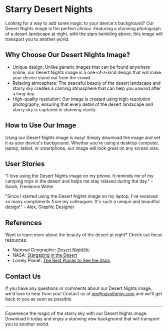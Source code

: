 <!--font:Roboto-->

# Starry Desert Nights

Looking for a way to add some magic to your device's background? Our Desert Nights image is the perfect choice. Featuring a stunning photograph of a desert landscape at night, with the stars twinkling above, this image will transport you to another world.

## Why Choose Our Desert Nights Image?

-   Unique design: Unlike generic images that can be found anywhere online, our Desert Nights image is a one-of-a-kind design that will make your device stand out from the crowd.
-   Relaxing atmosphere: The peaceful beauty of the desert landscape and starry sky creates a calming atmosphere that can help you unwind after a long day.
-   High-quality resolution: Our image is created using high-resolution photography, ensuring that every detail of the desert landscape and starry sky is captured in stunning clarity.

## How to Use Our Image

Using our Desert Nights image is easy! Simply download the image and set it as your device's background. Whether you're using a desktop computer, laptop, tablet, or smartphone, our image will look great on any screen size.

## User Stories

"I love using the Desert Nights image on my phone. It reminds me of my camping trips in the desert and helps me stay relaxed during the day." - Sarah, Freelance Writer

"Since I started using the Desert Nights image on my laptop, I've received so many compliments from my colleagues. It's such a unique and beautiful design!" - Alex, Graphic Designer

## References

Want to learn more about the beauty of the desert at night? Check out these resources:

-   National Geographic: [Desert Nightlife](#)
-   NASA: [Stargazing in the Desert](#)
-   Lonely Planet: [The Best Places to See the Stars](#)

## Contact Us

If you have any questions or comments about our Desert Nights image, we'd love to hear from you! Contact us at me@pavolhejny.com and we'll get back to you as soon as possible.

---

Experience the magic of the starry sky with our Desert Nights image. Download it today and enjoy a stunning new background that will transport you to another world.

<!--

Write me content for website with wallpaper which alt text is:

"A photograph of a desert landscape at night, with the stars visible in the sky above."

The name/title of the page should not be 1:1 copy of the alt text but rather a real content of the website which is using this wallpaper.

- Use markdown format
- Start with heading
- Heading should be short and concise
- The content should look like a real website
- The website should not be about the wallpaper, wallpaper is just a related background
- Heading should be contain work "wallpaper" or "background"
- Include real sections like references, contact, user stories, etc. use things relevant to the page purpose.
- Feel free to use structure like headings, bullets, numbering, blockquotes, paragraphs, horizontal lines, etc.
- You can use formatting like bold or _italic_
- You can include UTF-8 emojis
- Links should be only #hash anchors (and you can refer to the document itself)
- Do not include images


---


# Night Sky Wallpaper: Bring the Beauty of the Desert to Your Screen

Looking for a stunning new wallpaper that will transport you to another world? Our Night Sky Wallpaper is the perfect choice. Featuring a breathtaking photograph of a desert landscape at night, with the stars visible in the sky above, this wallpaper will add a touch of magic to any device.

## Why Choose Our Night Sky Wallpaper?

- High-quality image: Our wallpaper is created using a high-resolution photograph, ensuring that every detail of the desert landscape and starry sky is captured in stunning clarity.
- Unique design: Unlike generic wallpapers that can be found anywhere online, our Night Sky Wallpaper is a one-of-a-kind design that will make your device stand out from the crowd.
- Relaxing atmosphere: The peaceful beauty of the desert landscape and starry sky creates a calming atmosphere that can help you unwind after a long day.

## How to Use Our Wallpaper

Using our Night Sky Wallpaper is easy! Simply download the image and set it as your device's background. Whether you're using a desktop computer, laptop, tablet, or smartphone, our wallpaper will look great on any screen size.

## User Stories

"I love using the Night Sky Wallpaper on my laptop. It reminds me of my camping trips in the desert and helps me stay focused when I'm working." - Sarah, Freelance Writer

"Since I started using the Night Sky Wallpaper on my phone, I've been getting compliments from everyone who sees it. It's such a unique and beautiful design!" - Alex, Graphic Designer

## References

Want to learn more about the beauty of the desert at night? Check out these resources:

- National Geographic: [Desert Nightlife](#)
- NASA: [Stargazing in the Desert](#)
- Lonely Planet: [The Best Places to See the Stars](#)

## Contact Us

If you have any questions or comments about our Night Sky Wallpaper, we'd love to hear from you! Contact us at me@pavolhejny.com and we'll get back to you as soon as possible.

---

Bring the beauty of the desert to your screen with our Night Sky Wallpaper. Download it today and enjoy a stunning new background that will transport you to another world.


---


Heading should not include word "wallpaper". The website should not be about the wallpaper itself, wallpaper is just a related background, rewrite whole content.


---


# Desert Nights: Experience the Magic of the Starry Sky

Looking for a way to add some magic to your device's background? Our Desert Nights image is the perfect choice. Featuring a stunning photograph of a desert landscape at night, with the stars twinkling above, this image will transport you to another world.

## Why Choose Our Desert Nights Image?

- Unique design: Unlike generic images that can be found anywhere online, our Desert Nights image is a one-of-a-kind design that will make your device stand out from the crowd.
- Relaxing atmosphere: The peaceful beauty of the desert landscape and starry sky creates a calming atmosphere that can help you unwind after a long day.
- High-quality resolution: Our image is created using high-resolution photography, ensuring that every detail of the desert landscape and starry sky is captured in stunning clarity.

## How to Use Our Image

Using our Desert Nights image is easy! Simply download the image and set it as your device's background. Whether you're using a desktop computer, laptop, tablet, or smartphone, our image will look great on any screen size.

## User Stories

"I love using the Desert Nights image on my phone. It reminds me of my camping trips in the desert and helps me stay relaxed during the day." - Sarah, Freelance Writer

"Since I started using the Desert Nights image on my laptop, I've received so many compliments from my colleagues. It's such a unique and beautiful design!" - Alex, Graphic Designer

## References

Want to learn more about the beauty of the desert at night? Check out these resources:

- National Geographic: [Desert Nightlife](#)
- NASA: [Stargazing in the Desert](#)
- Lonely Planet: [The Best Places to See the Stars](#)

## Contact Us

If you have any questions or comments about our Desert Nights image, we'd love to hear from you! Contact us at me@pavolhejny.com and we'll get back to you as soon as possible.

---

Experience the magic of the starry sky with our Desert Nights image. Download it today and enjoy a stunning new background that will transport you to another world.

-->
